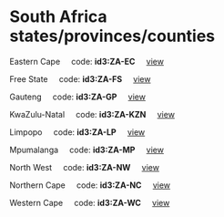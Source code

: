 # South Africa states/provinces/counties
Eastern Cape&nbsp;&nbsp;&nbsp;&nbsp;&nbsp;code: **id3:ZA-EC**&nbsp;&nbsp;&nbsp;&nbsp;&nbsp;[view](../export/geojson/medium/id3/za/ec.geojson)&nbsp;&nbsp;&nbsp;&nbsp;&nbsp;


Free State&nbsp;&nbsp;&nbsp;&nbsp;&nbsp;code: **id3:ZA-FS**&nbsp;&nbsp;&nbsp;&nbsp;&nbsp;[view](../export/geojson/medium/id3/za/fs.geojson)&nbsp;&nbsp;&nbsp;&nbsp;&nbsp;


Gauteng&nbsp;&nbsp;&nbsp;&nbsp;&nbsp;code: **id3:ZA-GP**&nbsp;&nbsp;&nbsp;&nbsp;&nbsp;[view](../export/geojson/medium/id3/za/gp.geojson)&nbsp;&nbsp;&nbsp;&nbsp;&nbsp;


KwaZulu-Natal&nbsp;&nbsp;&nbsp;&nbsp;&nbsp;code: **id3:ZA-KZN**&nbsp;&nbsp;&nbsp;&nbsp;&nbsp;[view](../export/geojson/medium/id3/za/kzn.geojson)&nbsp;&nbsp;&nbsp;&nbsp;&nbsp;


Limpopo&nbsp;&nbsp;&nbsp;&nbsp;&nbsp;code: **id3:ZA-LP**&nbsp;&nbsp;&nbsp;&nbsp;&nbsp;[view](../export/geojson/medium/id3/za/lp.geojson)&nbsp;&nbsp;&nbsp;&nbsp;&nbsp;


Mpumalanga&nbsp;&nbsp;&nbsp;&nbsp;&nbsp;code: **id3:ZA-MP**&nbsp;&nbsp;&nbsp;&nbsp;&nbsp;[view](../export/geojson/medium/id3/za/mp.geojson)&nbsp;&nbsp;&nbsp;&nbsp;&nbsp;


North West&nbsp;&nbsp;&nbsp;&nbsp;&nbsp;code: **id3:ZA-NW**&nbsp;&nbsp;&nbsp;&nbsp;&nbsp;[view](../export/geojson/medium/id3/za/nw.geojson)&nbsp;&nbsp;&nbsp;&nbsp;&nbsp;


Northern Cape&nbsp;&nbsp;&nbsp;&nbsp;&nbsp;code: **id3:ZA-NC**&nbsp;&nbsp;&nbsp;&nbsp;&nbsp;[view](../export/geojson/medium/id3/za/nc.geojson)&nbsp;&nbsp;&nbsp;&nbsp;&nbsp;


Western Cape&nbsp;&nbsp;&nbsp;&nbsp;&nbsp;code: **id3:ZA-WC**&nbsp;&nbsp;&nbsp;&nbsp;&nbsp;[view](../export/geojson/medium/id3/za/wc.geojson)&nbsp;&nbsp;&nbsp;&nbsp;&nbsp;

